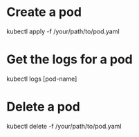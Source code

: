 # Create a pod
kubectl apply -f /your/path/to/pod.yaml
# Get the logs for a pod
kubectl logs [pod-name]
# Delete a pod
kubectl delete -f /your/path/to/pod.yaml
